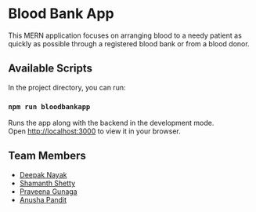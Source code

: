 # Blood Bank App

This MERN application focuses on arranging blood to a needy patient as quickly as possible through a registered blood bank or from a blood donor.

## Available Scripts

In the project directory, you can run:

### `npm run bloodbankapp`

Runs the app along with the backend in the development mode.\
Open [http://localhost:3000](http://localhost:3000) to view it in your browser.

## Team Members
- [Deepak Nayak](https://github.com/deepakdnayak)
- [Shamanth Shetty](https://github.com/shamanthshetty99)
- [Praveena Gunaga](https://github.com/Praveena2004-Gunaga)
- [Anusha Pandit](https://github.com/Anusha-Pandit)